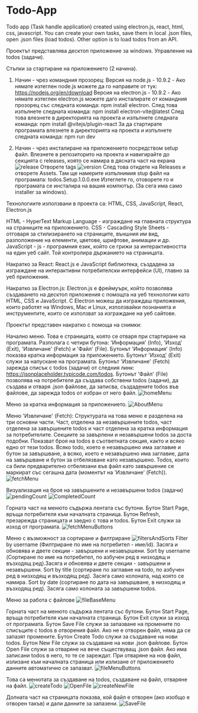 # Todo-App
Todo app (Task handle application) created using electron.js, react, html, css, javascript. You can create your own tasks, save them in local .json files, open .json files (load todos). 
Other option is to load todos from an API.

Проектът представлява десктоп приложение за windows. Управление на todos (задачи). 

Стъпки за стартиране на приложението (2 начина).
1. Начин - чрез командния прозорец: 
   Версия на node.js - 10.9.2 - Ако нямате изтеглен node.js можете да го направите от тук: https://nodejs.org/en/download
   Версия на electron.js - 10.9.2 - Ако нямате изтеглен electron.js можете даго инсталирате от командния прозорец със следната команда: npm install electron.
   След това изпълнете следната команда: npm install electron-vite@latest
   След това влезнете в директорията на проекта и изпълнете следната команда: npm install @vitejs/plugin-react
   За да стартирате програмата влезнете в директорията на проекта и изпълнете следната команда: npm run dev
   
2. Начин - чрез инсталиране на приложението посредством setup файл.
   Влезнете в репозиторито на проекта и навигирайте до секцията с releases, която се намира в дясната част на екрана
   ![release](https://github.com/user-attachments/assets/c80f5b47-fdee-42b7-8823-07b5f513f5d1)
   Отворете tags
   ![version](https://github.com/user-attachments/assets/027aef0d-54ab-4d86-8a11-a10114c53e21)
   След това отидете на Releases и отворете Assets. Там ще намерите изпълнимия stup файл на програмата: todos.Setup.1.0.0.exe Изтеглете го, отоворете го и програмата се инсталира на вашия компютър. (За сега има само installer за windows).

Технологиите използвани в проекта са:
HTML, CSS, JavaScript, React, Electron.js

HTML - HyperText Markup Language - изграждане на главната структура на страниците на приложението.
CSS - Cascading Style Sheets - отговаря за стилизирането на страниците, външния им вид, разположение на елементи, цветове, шрифтове, анимации и др.
JavaScript - js - програмния език, който се грижи за интерактивността на един уеб сайт. Той контролира държанието на страницата.

Накратко за React:
React.js е JavaScript библиотека, създадена за изграждане на интерактивни потребителски интерфейси (UI), главно за уеб приложения.

Накратко за Electron.js:
Electron.js е фреймуърк, който позволява създаването на десктоп приложения с помощта на уеб технологии като HTML, CSS и JavaScript. С Electron можеш да изграждаш приложения, които работят на Windows, Mac и Linux, използвайки познанията и инструментите, които се използват за изграждане на уеб сайтове.

Проектът представен накратко с помоща на снимки:

Начално меню. Това е страницата, която се отваря при стартиране на програмата. Разполага с четири бутона: 'Информация' (Info), 'Изход' (Exit), 'Извличане' (Fetch) и 'Файл' (File).
Бутонът 'Информация' (Info) показва кратка информация за приложението.
Бутонът 'Изход' (Exit) служи за напускане на програмата.
Бутонът 'Извличане' (Fetch) зарежда списък с todos (задачи) от следния линк: https://jsonplaceholder.typicode.com/todos.
Бутонът 'Файл' (File) позволява на потребителя да създава собствени todos (задачи), да създава и отваря .json файлове, да записва, създадените todos във файлове, да зарежда todos от избран от него файл.
![homeMenu](https://github.com/user-attachments/assets/2101ff52-d7f8-4907-b486-eb6b05230919)

Меню за кратка информация за приложението.
![AboutMenu](https://github.com/user-attachments/assets/69b9bf59-a922-48bf-98e0-557ea45849ee)


Меню 'Извличане' (Fetch):
Структурата на това меню е разделена на три основни части. Част, отделена за незавършените todos, част отделена за завършените todos и част отделена за кратка информация за потребителите.
Секциите за завърпени и незавършени todos за доста подобни. Показват броя на todos в съответната секция, както и всяко едно от тези todos. 
Всяко todo, което е незавършено има заглавие и бутон за завършване, а всяко, което е незавършено има заглавие, дата на завършване и бутон за отбелязване като незавършено.
Todos, които са били предварително отбелязани във файл като завършение се маркират със сегашна дата (моментът на 'Извличане' (Fetch)).
![fetchMenu](https://github.com/user-attachments/assets/4a97893d-0903-4dab-9a5f-137c8a39330a)

Визуализация на броя на завършените и незавършени todos (задачи)
![pendingCount](https://github.com/user-attachments/assets/9289bad8-278b-4ccf-b4d1-72e7a3e14416) ![CompletedCount](https://github.com/user-attachments/assets/b3cbd771-8e7c-4e5c-9498-722726cc6341)

Горната част на менюто съдържа лентата със бутони.
Бутон Start Page, връща потребителя към началната страница.
Бутон Refresh, презарежда страницата и заедно с това и todos.
Бутон Exit служи за изход от програмата.
![fetchMenuButtons](https://github.com/user-attachments/assets/463bd736-75fa-4e3d-bce1-f5177a4154dc)

Меню с възможност за сортиране и филтриране
![filtersAndSorts](https://github.com/user-attachments/assets/d6680e12-8b5d-4f77-90ef-5aa20b3fc862)
Filter by username (Филтриране по име на потребител - име/id). Засяга и обновява и двете секции - завършени и незавършени.
Sort by username (Сортиране по име на потребител, по азбучен ред в низходящ и възходящ ред).Засяга и обновява и двете секции - завършени и незавършени.
Sort by title (сортиране по заглавие на todo, по азбучен ред в низходящ и възходящ ред). Засяга само колоната, над която се намира.
Sort by date (сортиране по дата на завършване, в низходящ и възходящ ред). Засяга само колоната за завършени todos.

Меню за работа с файлове
![fileBaseMenu](https://github.com/user-attachments/assets/caf41332-3187-4cd0-9593-c516a0bed943)

Горната част на менюто съдържа лентата със бутони.
Бутон Start Page, връща потребителя към началната страница.
Бутон Exit служи за изход от програмата.
Бутон Save File служи за запазване на промените по списъците с todos в отворения файл. Ако не е отворен файл, няма да се запазят промените.
Бутон Create Todo служи за създаване на нови todos.
Бутон New File служи за създаване на нови .json файлове.
Бутон Open File служи за отваряне на вече съществуващ .json файл. Ако има записани todos в него, то те се зареждат.
При отваряне на нов файл, излизане към началната страница или излизане от приложението данните автоматично се запазват.
![fileMenuButtons](https://github.com/user-attachments/assets/98488253-7303-48d6-bf27-af3228dd2471)

Това са менютата за създаване на todos, създаване на файл, отваряне на файл.
![createTodo](https://github.com/user-attachments/assets/1d78f67f-0ae2-4751-8385-6bad9a4ac0b1)
![OpenFile](https://github.com/user-attachments/assets/76eeab92-ecba-4de7-80c2-b0e71786d078)
![createNewFile](https://github.com/user-attachments/assets/59d3c245-4756-4764-a8e3-91f03988fb6e)

Долната част на страницата показва, кой файл е отворен (ако изобщо е отворен такъв) и дали данните за запазени. 
![SaveFile](https://github.com/user-attachments/assets/13a90d2f-fad5-4c89-a38a-2ff32d0bd4e4)



